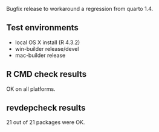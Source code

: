 
Bugfix release to workaround a regression from quarto 1.4.

## Test environments

* local OS X install (R 4.3.2)
* win-builder release/devel
* mac-builder release


## R CMD check results

OK on all platforms.

## revdepcheck results

21 out of 21 packages were OK.


